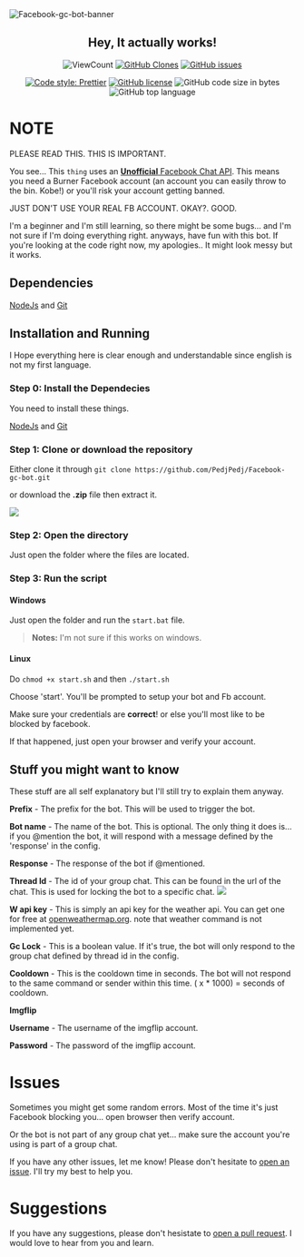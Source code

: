 <img alt="Facebook-gc-bot-banner" src="https://i.imgur.com/l25Mekd.png">

<h2 align="center"> Hey, It actually works! </h1>

<p align="center">
    <img alt="ViewCount" src="https://views.whatilearened.today/views/github/PedjPedj/Facebook-gc-bot-badge.svg">
    <a href="https://github.com/PedjPedj/Facebook-gc-bot"><img alt="GitHub Clones" src="https://img.shields.io/badge/dynamic/json?color=success&label=Clone&query=count&url=https://github.com/PedjPedj/Facebook-gc-bot/blob/main/clone.json?raw=True&logo=github"></a>
    <a href="https://github.com/PedjPedj/Facebook-gc-bot/issues"><img alt="GitHub issues" src="https://img.shields.io/github/issues/PedjPedj/Facebook-gc-bot"></a> 
</p>
<p align="center">
    <a href="https://github.com/prettier/prettier"><img alt="Code style: Prettier" src="https://img.shields.io/badge/code_style-prettier-ff69b4.svg?style=for-the-badge"></a>
    <a href="https://github.com/PedjPedj/Facebook-gc-bot/blob/main/LICENSE"><img alt="GitHub license" src="https://img.shields.io/github/license/PedjPedj/Facebook-gc-bot?style=for-the-badge"></a>
    <img alt="GitHub code size in bytes" src="https://img.shields.io/github/languages/code-size/pedjpedj/Facebook-gc-bot?style=for-the-badge">
    <img alt="GitHub top language" src="https://img.shields.io/github/languages/top/pedjpedj/Facebook-gc-bot?style=for-the-badge">
</p>

# NOTE

PLEASE READ THIS. THIS IS IMPORTANT.

You see... This `thing` uses an [**Unofficial** Facebook Chat API](https://github.com/Schmavery/facebook-chat-api). This means you need a Burner Facebook account (an account you can easily throw to the bin. Kobe!) or you'll risk your account getting banned.

JUST DON'T USE YOUR REAL FB ACCOUNT. OKAY?. GOOD.

I'm a beginner and I'm still learning, so there might be some bugs... and I'm not sure if I'm doing everything right. anyways, have fun with this bot. If you're looking at the code right now, my apologies.. It might look messy but it works.

## Dependencies

[NodeJs](https://nodejs.org/en/download/) and [Git](https://git-scm.com/downloads)

## Installation and Running

I Hope everything here is clear enough and understandable since english is not my first language.

### Step 0: Install the Dependecies

You need to install these things.

[NodeJs](https://nodejs.org/en/download/) and [Git](https://git-scm.com/downloads)

### Step 1: Clone or download the repository

Either clone it through `git clone https://github.com/PedjPedj/Facebook-gc-bot.git`

or download the **.zip** file then extract it.

<img src="https://i.imgur.com/lSZWsbG.png">

### Step 2: Open the directory

Just open the folder where the files are located.

### Step 3: Run the script

#### Windows

Just open the folder and run the `start.bat` file.

> **Notes:** I'm not sure if this works on windows.

#### Linux

Do `chmod +x start.sh` and then `./start.sh`

Choose 'start'.
You'll be prompted to setup your bot and Fb account.

Make sure your credentials are **correct**! or else you'll most like to be blocked by facebook.

If that happened, just open your browser and verify your account.

## Stuff you might want to know

These stuff are all self explanatory but I'll still try to explain them anyway.

**Prefix** - The prefix for the bot. This will be used to trigger the bot.

**Bot name** - The name of the bot. This is optional. The only thing it does is... if you @mention the bot, it will respond with a message defined by the 'response' in the config.

**Response** - The response of the bot if @mentioned.

**Thread Id** - The id of your group chat. This can be found in the url of the chat. This is used for locking the bot to a specific chat.
<img src="https://i.imgur.com/BoPppJW.png">
<br>

**W api key** - This is simply an api key for the weather api. You can get one for free at [openweathermap.org](https://openweathermap.org/api). note that weather command is not implemented yet.

**Gc Lock** - This is a boolean value. If it's true, the bot will only respond to the group chat defined by thread id in the config.

**Cooldown** - This is the cooldown time in seconds. The bot will not respond to the same command or sender within this time. ( x \* 1000) = seconds of cooldown.

**Imgflip**

**Username** - The username of the imgflip account.

**Password** - The password of the imgflip account.

# Issues

Sometimes you might get some random errors. Most of the time it's just Facebook blocking you...
open browser then verify account.

Or the bot is not part of any group chat yet... make sure the account you're using is part of a group chat.

If you have any other issues, let me know! Please don't hesitate to [open an issue](https://github.com/PedjPedj/Facebook-gc-bot/issues). I'll try my best to help you.

# Suggestions

If you have any suggestions, please don't hesistate to [open a pull request](https://github.com/PedjPedj/Facebook-gc-bot/pulls). I would love to hear from you and learn.

